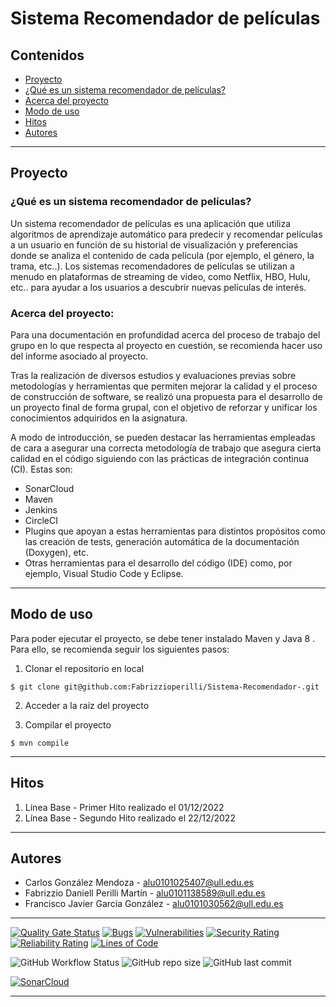 # Sistema Recomendador de películas

## Contenidos
- [Proyecto](#proyecto)
- [¿Qué es un sistema recomendador de películas?](#qué-es-un-sistema-recomendador-de-películas)
- [Acerca del proyecto](#acerca-del-proyecto)
- [Modo de uso](#modo-de-uso)
- [Hitos](#hitos)
- [Autores](#autores)

---

## Proyecto

### ¿Qué es un sistema recomendador de películas?
Un sistema recomendador de películas es una aplicación que utiliza algoritmos de aprendizaje automático para predecir y recomendar películas a un usuario en función de su historial de visualización y preferencias donde se analiza el contenido de cada película (por ejemplo, el género, la trama, etc..). Los sistemas recomendadores de películas se utilizan a menudo en plataformas de streaming de video, como Netflix, HBO, Hulu, etc.. para ayudar a los usuarios a descubrir nuevas películas de interés.

### Acerca del proyecto:
Para una documentación en profundidad acerca del proceso de trabajo del grupo en lo que respecta al proyecto en cuestión, se recomienda hacer uso del informe asociado al proyecto. 

Tras la realización de diversos estudios y evaluaciones previas sobre metodologías y herramientas que permiten mejorar la calidad y el proceso de construcción de software, se realizó una propuesta para el desarrollo de un proyecto final de forma grupal, con el objetivo de reforzar y unificar los conocimientos adquiridos en la asignatura.

A modo de introducción, se pueden destacar las herramientas empleadas de cara a asegurar una correcta metodología de trabajo que asegura cierta calidad en el código siguiendo con las prácticas de integración continua (CI). Estas son:
* SonarCloud
* Maven
* Jenkins
* CircleCI
* Plugins que apoyan a estas herramientas para distintos propósitos como las creación de tests, generación automática de la documentación (Doxygen), etc.
* Otras herramientas para el desarrollo del código (IDE) como, por ejemplo, Visual Studio Code y Eclipse.

---

## Modo de uso
Para poder ejecutar el proyecto, se debe tener instalado Maven y Java 8 . Para ello, se recomienda seguir los siguientes pasos:


1. Clonar el repositorio en local
```
$ git clone git@github.com:Fabrizzioperilli/Sistema-Recomendador-.git
```
2. Acceder a la raíz del proyecto

3. Compilar el proyecto
```
$ mvn compile
```

---

## Hitos
1. Línea Base - Primer Hito realizado el 01/12/2022
2. Línea Base - Segundo Hito realizado el 22/12/2022

---

## Autores
* Carlos González Mendoza - alu0101025407@ull.edu.es
* Fabrizzio Daniell Perilli Martín - alu0101138589@ull.edu.es
* Francisco Javier García González - alu0101030562@ull.edu.es

---

[![Quality Gate Status](https://sonarcloud.io/api/project_badges/measure?project=Fabrizzioperilli_Sistema-Recomendador-&metric=alert_status)](https://sonarcloud.io/summary/new_code?id=Fabrizzioperilli_Sistema-Recomendador-)
[![Bugs](https://sonarcloud.io/api/project_badges/measure?project=Fabrizzioperilli_Sistema-Recomendador-&metric=bugs)](https://sonarcloud.io/summary/new_code?id=Fabrizzioperilli_Sistema-Recomendador-)
[![Vulnerabilities](https://sonarcloud.io/api/project_badges/measure?project=Fabrizzioperilli_Sistema-Recomendador-&metric=vulnerabilities)](https://sonarcloud.io/summary/new_code?id=Fabrizzioperilli_Sistema-Recomendador-)
[![Security Rating](https://sonarcloud.io/api/project_badges/measure?project=Fabrizzioperilli_Sistema-Recomendador-&metric=security_rating)](https://sonarcloud.io/summary/new_code?id=Fabrizzioperilli_Sistema-Recomendador-)
[![Reliability Rating](https://sonarcloud.io/api/project_badges/measure?project=Fabrizzioperilli_Sistema-Recomendador-&metric=reliability_rating)](https://sonarcloud.io/summary/new_code?id=Fabrizzioperilli_Sistema-Recomendador-)
[![Lines of Code](https://sonarcloud.io/api/project_badges/measure?project=Fabrizzioperilli_Sistema-Recomendador-&metric=ncloc)](https://sonarcloud.io/summary/new_code?id=Fabrizzioperilli_Sistema-Recomendador-)


![GitHub Workflow Status](https://img.shields.io/github/actions/workflow/status/FabrizzioPerilli/Sistema-Recomendador-/maven.yml) ![GitHub repo size](https://img.shields.io/github/repo-size/FabrizzioPerilli/Sistema-Recomendador-) ![GitHub last commit](https://img.shields.io/github/last-commit/FabrizzioPerilli/Sistema-Recomendador-)

[![SonarCloud](https://sonarcloud.io/images/project_badges/sonarcloud-white.svg)](https://sonarcloud.io/summary/new_code?id=Fabrizzioperilli_Sistema-Recomendador-)

---

